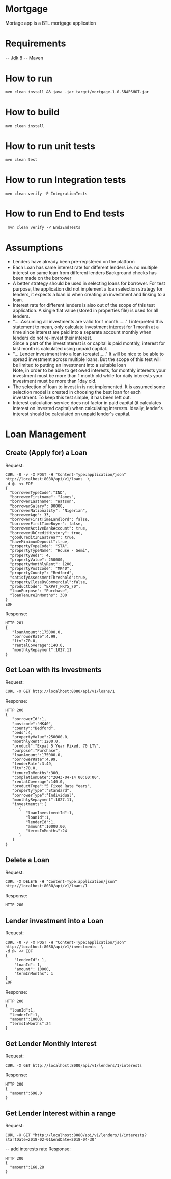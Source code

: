 Mortgage
========
Mortage app is a BTL mortgage application

Requirements
===========
-- Jdk 8
-- Maven



How to run
==========
```shell
mvn clean install && java -jar target/mortgage-1.0-SNAPSHOT.jar
```

How to build
============
```shell
mvn clean install
```

How to run unit tests
=====================
```shell
mvn clean test
```

How to run Integration tests
============================
```shell
mvn clean verify -P IntegrationTests
```

How to run End to End tests
============================
```shell
 mvn clean verify -P End2EndTests
```


Assumptions
===========
* Lenders have already been pre-registered on the platform 
* Each Loan has same interest rate for different lenders i.e. no multiple interest on same loan from different lenders
Background checks has been made on the borrower  
* A better strategy should be used in selecting loans for borrower. For test purpose, the application did not 
implement a loan selection strategy for lenders, it expects a loan id when creating an investment and linking to 
a loan.
 * Interest rate for different lenders is also out of the scope of this test application. A single flat value 
(stored in properties file) is used for all lenders.
* ".....Assuming all investments are valid for 1 month......"  I interpreted this statement to mean, only calculate investment interest for 1 month at a time since interest are paid into a separate account monthly when lenders do not re-invest their interest.  
Since a part of the investInterest is or capital is paid monthly, interest for last month is calculated using unpaid capital.
* "....Lender investment into a loan (create)....."  It will be nice to be able to spread investment across multiple loans. But the scope of this test will be limited to putting an investment into a suitable loan  
Note, in order to be able to get owed interests, for monthly interests your investment must be more than 1 month old while for daily interests your investment must be more than 1day old.
* The selection of loan to invest in is not implemented. It is assumed some selection model is created in choosing the best loan for each investment. To keep this test simple, it has been left out.
* Interest calculation service does not factor in paid capital (it calculates interest on invested capital) when calculating interests. Ideally, lender's interest should be calculated on unpaid lender's capital.



Loan Management
===============

Create (Apply for) a Loan
-----------------------
Request:  
```
CURL -0 -v -X POST -H "Content-Type:application/json" http://localhost:8080/api/v1/loans  \
-d @- << EOF
{  
  "borrowerTypeCode":"IND",
  "borrowerFirstname": "James",  
  "borrowerLastname": "Watson",  
  "borrowerSalary": 90000,  
  "borrowerNationality": "Nigerian",  
  "borrowerAge": 33,  
  "borrowerFirstTimeLandlord": false,  
  "borrowerFirstTimeBuyer": false,  
  "borrowerActiveBankAccount": true,  
  "borrowerUkCreditHistory": true,  
  "goodCreditInLastYear": true,  
  "haveMinimumDeposit":true, 
  "propertyTypeCode": "STA",  
  "propertyTypeName": "House - Semi",  
  "propertyBeds": 4,  
  "propertyValue": 250000,  
  "propertyMonthlyRent": 1200,
  "propertyPostcode": "MK40",  
  "propertyCounty": "Bedford",  
  "satisfyAssessmentThreshold":true,
  "propertyCloseByCommercial":false,
  "productCode": "EXPAT_FRY5_70",  
  "loanPurpose": "Purchase",  
  "loanTenureInMonths": 300
}
EOF
```
    
Response:
```
HTTP 201
{  
   "loanAmount":175000.0,
   "borrowerRate":4.99,
   "ltv":70.0,
   "rentalCoverage":140.0,
   "monthlyRepayment":1027.11
}
```


Get Loan with its Investments
-----------------------------
Request: 
``` 
CURL -X GET http://localhost:8080/api/v1/loans/1
```

Response: 
```
HTTP 200
{  
   "borrowerId":1,
   "postcode":"MK40",
   "county":"Bedford",
   "beds":4,
   "propertyValue":250000.0,
   "monthlyRent":1200.0,
   "product":"Expat 5 Year Fixed, 70 LTV",
   "purpose":"Purchase",
   "loanAmount":175000.0,
   "borrowerRate":4.99,
   "lenderRate":3.49,
   "ltv":70.0,
   "tenureInMonths":300,
   "completionDate":"2043-04-14 00:00:00",
   "rentalCoverage":140.0,
   "productType":"5 Fixed Rate Years",
   "propertyType":"Standard",
   "borrowerType":"Individual",
   "monthlyRepayment":1027.11,
   "investments":[  
      {  
         "loanInvestmentId":1,
         "loanId":1,
         "lenderId":1,
         "amount":10000.00,
         "termsInMonths":24
      }
   ]
}
```


Delete a Loan
-------------
Request:  
```
CURL -X DELETE -H "Content-Type:application/json" http://localhost:8080/api/v1/loans/1
```

Response:  
```
HTTP 200
```

Lender investment into a Loan
-----------------------------
Request:  
```
CURL -0 -v -X POST -H "Content-Type:application/json" http://localhost:8080/api/v1/investments  \
-d @- << EOF
{  
    "lenderId": 1,
    "loanId": 1,
    "amount": 10000,
    "termInMonths": 1
}
EOF
```

Response: 
 ```
HTTP 200
{  
   "loanId":1,
   "lenderId":1,
   "amount":10000,
   "termsInMonths":24
}
```


Get Lender Monthly Interest
---------------------------
Request:  
```
CURL -X GET http://localhost:8080/api/v1/lenders/1/interests
```

Response: 
 ```
HTTP 200
{  
   "amount":698.0
}
```


Get Lender Interest within a range
----------------------------------
Request:  
```
CURL -X GET "http://localhost:8080/api/v1/lenders/1/interests?startDate=2018-02-01&endDate=2018-04-30"
```

-- add interests rate
Response: 
 ```
HTTP 200
{  
   "amount":168.28
}
```
